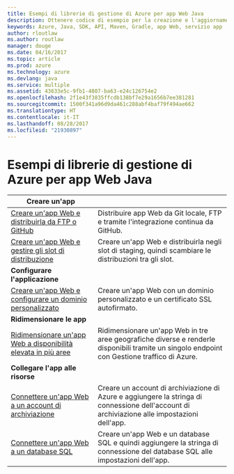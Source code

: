 ```yaml
---
title: Esempi di librerie di gestione di Azure per app Web Java
description: Ottenere codice di esempio per la creazione e l'aggiornamento di app Web di Azure ospitate nel servizio app tramite le librerie di gestione di Azure per Java
keywords: Azure, Java, SDK, API, Maven, Gradle, app Web, servizio app
author: rloutlaw
ms.author: routlaw
manager: douge
ms.date: 04/16/2017
ms.topic: article
ms.prod: azure
ms.technology: azure
ms.devlang: java
ms.service: multiple
ms.assetid: 43633e5c-9fb1-4807-ba63-e24c126754e2
ms.openlocfilehash: 2f1e43f3835ffcdb138bf7e29a1656b7ee381281
ms.sourcegitcommit: 1500f341a96d9da461c288abf4baf79f494ae662
ms.translationtype: HT
ms.contentlocale: it-IT
ms.lasthandoff: 08/28/2017
ms.locfileid: "21930897"
---
```

# <a name="azure-management-libraries-for-java-samples-for-web-apps"></a>Esempi di librerie di gestione di Azure per app Web Java

| **Creare un'app** ||
|---|---|
| [Creare un'app Web e distribuirla da FTP o GitHub][1] | Distribuire app Web da Git locale, FTP e tramite l'integrazione continua da GitHub. |
| [Creare un'app Web e gestire gli slot di distribuzione][2] | Creare un'app Web e distribuirla negli slot di staging, quindi scambiare le distribuzioni tra gli slot. |
| **Configurare l'applicazione** ||
| [Creare un'app Web e configurare un dominio personalizzato][3] | Creare un'app Web con un dominio personalizzato e un certificato SSL autofirmato. |
| **Ridimensionare le app** ||
| [Ridimensionare un'app Web a disponibilità elevata in più aree][4] | Ridimensionare un'app Web in tre aree geografiche diverse e renderle disponibili tramite un singolo endpoint con Gestione traffico di Azure. | 
| **Collegare l'app alle risorse** ||
| [Connettere un'app Web a un account di archiviazione][5] | Creare un account di archiviazione di Azure e aggiungere la stringa di connessione dell'account di archiviazione alle impostazioni dell'app. |
| [Connettere un'app Web a un database SQL][6] | Creare un'app Web e un database SQL e quindi aggiungere la stringa di connessione del database SQL alle impostazioni dell'app. |

[1]: java-sdk-configure-webapp-sources.md
[2]: https://azure.microsoft.com/resources/samples/app-service-java-manage-staging-and-production-slots-for-web-apps/
[3]: https://azure.microsoft.com/resources/samples/app-service-java-manage-web-apps-with-custom-domains/
[4]: https://azure.microsoft.com/resources/samples/app-service-java-scale-web-apps-on-linux/
[5]: https://azure.microsoft.com/resources/samples/app-service-java-manage-storage-connections-for-web-apps/
[6]: https://azure.microsoft.com/resources/samples/app-service-java-manage-data-connections-for-web-apps/